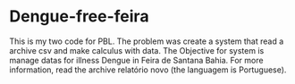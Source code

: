 # Dengue-free-feira

This is my two code for PBL. The problem was create a system that read a archive csv and make calculus with data. The Objective for system is manage datas for illness Dengue in Feira de Santana Bahia. For more information, read the archive relatório novo (the languagem is Portuguese).
